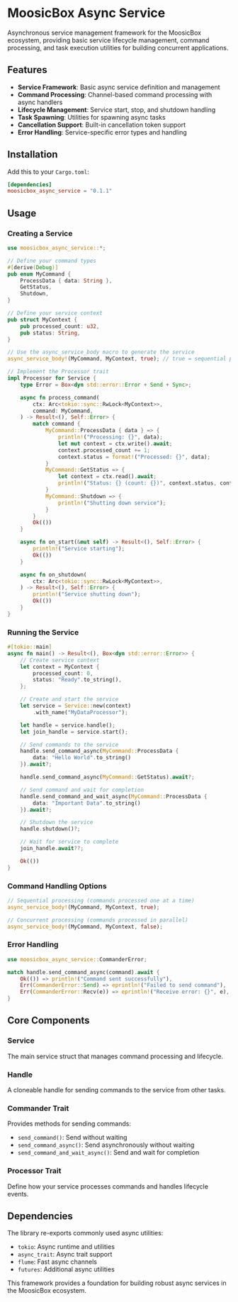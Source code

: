 # MoosicBox Async Service

Asynchronous service management framework for the MoosicBox ecosystem, providing basic service lifecycle management, command processing, and task execution utilities for building concurrent applications.

## Features

- **Service Framework**: Basic async service definition and management
- **Command Processing**: Channel-based command processing with async handlers
- **Lifecycle Management**: Service start, stop, and shutdown handling
- **Task Spawning**: Utilities for spawning async tasks
- **Cancellation Support**: Built-in cancellation token support
- **Error Handling**: Service-specific error types and handling

## Installation

Add this to your `Cargo.toml`:

```toml
[dependencies]
moosicbox_async_service = "0.1.1"
```

## Usage

### Creating a Service

```rust
use moosicbox_async_service::*;

// Define your command types
#[derive(Debug)]
pub enum MyCommand {
    ProcessData { data: String },
    GetStatus,
    Shutdown,
}

// Define your service context
pub struct MyContext {
    pub processed_count: u32,
    pub status: String,
}

// Use the async_service_body macro to generate the service
async_service_body!(MyCommand, MyContext, true); // true = sequential processing

// Implement the Processor trait
impl Processor for Service {
    type Error = Box<dyn std::error::Error + Send + Sync>;

    async fn process_command(
        ctx: Arc<tokio::sync::RwLock<MyContext>>,
        command: MyCommand,
    ) -> Result<(), Self::Error> {
        match command {
            MyCommand::ProcessData { data } => {
                println!("Processing: {}", data);
                let mut context = ctx.write().await;
                context.processed_count += 1;
                context.status = format!("Processed: {}", data);
            }
            MyCommand::GetStatus => {
                let context = ctx.read().await;
                println!("Status: {} (count: {})", context.status, context.processed_count);
            }
            MyCommand::Shutdown => {
                println!("Shutting down service");
            }
        }
        Ok(())
    }

    async fn on_start(&mut self) -> Result<(), Self::Error> {
        println!("Service starting");
        Ok(())
    }

    async fn on_shutdown(
        ctx: Arc<tokio::sync::RwLock<MyContext>>,
    ) -> Result<(), Self::Error> {
        println!("Service shutting down");
        Ok(())
    }
}
```

### Running the Service

```rust
#[tokio::main]
async fn main() -> Result<(), Box<dyn std::error::Error>> {
    // Create service context
    let context = MyContext {
        processed_count: 0,
        status: "Ready".to_string(),
    };

    // Create and start the service
    let service = Service::new(context)
        .with_name("MyDataProcessor");

    let handle = service.handle();
    let join_handle = service.start();

    // Send commands to the service
    handle.send_command_async(MyCommand::ProcessData {
        data: "Hello World".to_string()
    }).await?;

    handle.send_command_async(MyCommand::GetStatus).await?;

    // Send command and wait for completion
    handle.send_command_and_wait_async(MyCommand::ProcessData {
        data: "Important Data".to_string()
    }).await?;

    // Shutdown the service
    handle.shutdown()?;

    // Wait for service to complete
    join_handle.await??;

    Ok(())
}
```

### Command Handling Options

```rust
// Sequential processing (commands processed one at a time)
async_service_body!(MyCommand, MyContext, true);

// Concurrent processing (commands processed in parallel)
async_service_body!(MyCommand, MyContext, false);
```

### Error Handling

```rust
use moosicbox_async_service::CommanderError;

match handle.send_command_async(command).await {
    Ok(()) => println!("Command sent successfully"),
    Err(CommanderError::Send) => eprintln!("Failed to send command"),
    Err(CommanderError::Recv(e)) => eprintln!("Receive error: {}", e),
}
```

## Core Components

### Service
The main service struct that manages command processing and lifecycle.

### Handle
A cloneable handle for sending commands to the service from other tasks.

### Commander Trait
Provides methods for sending commands:
- `send_command()`: Send without waiting
- `send_command_async()`: Send asynchronously without waiting
- `send_command_and_wait_async()`: Send and wait for completion

### Processor Trait
Define how your service processes commands and handles lifecycle events.

## Dependencies

The library re-exports commonly used async utilities:
- `tokio`: Async runtime and utilities
- `async_trait`: Async trait support
- `flume`: Fast async channels
- `futures`: Additional async utilities

This framework provides a foundation for building robust async services in the MoosicBox ecosystem.
